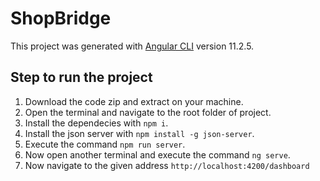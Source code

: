 # ShopBridge

This project was generated with [Angular CLI](https://github.com/angular/angular-cli) version 11.2.5.

## Step to run the project
1. Download the code zip and extract on your machine.
2. Open the terminal and navigate to the root folder of project.
3. Install the dependecies with `npm i`.
4. Install the json server with `npm install -g json-server`.
5. Execute the command `npm run server`.
6. Now open another terminal and execute the command `ng serve`.
7. Now navigate to the given address `http://localhost:4200/dashboard`
